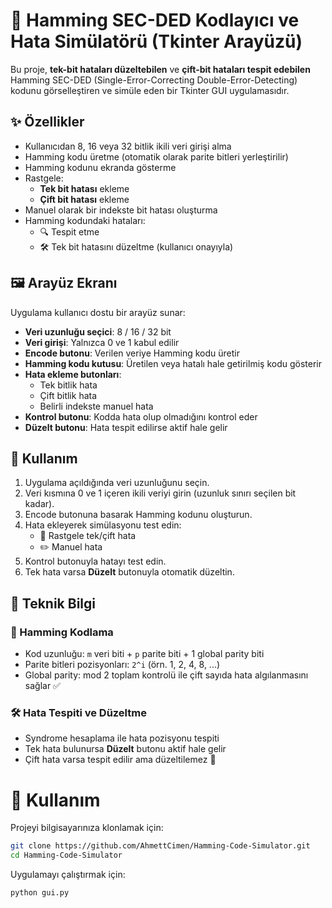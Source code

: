 # 🧠 Hamming SEC-DED Kodlayıcı ve Hata Simülatörü (Tkinter Arayüzü)

Bu proje, **tek-bit hataları düzeltebilen** ve **çift-bit hataları tespit edebilen** Hamming SEC-DED (Single-Error-Correcting Double-Error-Detecting) kodunu görselleştiren ve simüle eden bir Tkinter GUI uygulamasıdır.

## ✨ Özellikler

- Kullanıcıdan 8, 16 veya 32 bitlik ikili veri girişi alma
- Hamming kodu üretme (otomatik olarak parite bitleri yerleştirilir)
- Hamming kodunu ekranda gösterme
- Rastgele:
  - **Tek bit hatası** ekleme
  - **Çift bit hatası** ekleme
- Manuel olarak bir indekste bit hatası oluşturma
- Hamming kodundaki hataları:
  - 🔍 Tespit etme
  - 🛠️ Tek bit hatasını düzeltme (kullanıcı onayıyla)

## 🖼️ Arayüz Ekranı

Uygulama kullanıcı dostu bir arayüz sunar:

- **Veri uzunluğu seçici**: 8 / 16 / 32 bit
- **Veri girişi**: Yalnızca 0 ve 1 kabul edilir
- **Encode butonu**: Verilen veriye Hamming kodu üretir
- **Hamming kodu kutusu**: Üretilen veya hatalı hale getirilmiş kodu gösterir
- **Hata ekleme butonları**:
  - Tek bitlik hata
  - Çift bitlik hata
  - Belirli indekste manuel hata
- **Kontrol butonu**: Kodda hata olup olmadığını kontrol eder
- **Düzelt butonu**: Hata tespit edilirse aktif hale gelir

## 🧪 Kullanım

1. Uygulama açıldığında veri uzunluğunu seçin.
2. Veri kısmına 0 ve 1 içeren ikili veriyi girin (uzunluk sınırı seçilen bit kadar).
3. Encode butonuna basarak Hamming kodunu oluşturun.
4. Hata ekleyerek simülasyonu test edin:
   - 🎯 Rastgele tek/çift hata
   - ✏️ Manuel hata
5. Kontrol butonuyla hatayı test edin.
6. Tek hata varsa **Düzelt** butonuyla otomatik düzeltin.

## 🧬 Teknik Bilgi

### 🧾 Hamming Kodlama

- Kod uzunluğu: `m` veri biti + `p` parite biti + 1 global parity biti
- Parite bitleri pozisyonları: `2^i` (örn. 1, 2, 4, 8, ...)
- Global parity: mod 2 toplam kontrolü ile çift sayıda hata algılanmasını sağlar ✅

### 🛠️ Hata Tespiti ve Düzeltme

- Syndrome hesaplama ile hata pozisyonu tespiti
- Tek hata bulunursa **Düzelt** butonu aktif hale gelir
- Çift hata varsa tespit edilir ama düzeltilemez 🚫

# 🚀 Kullanım

Projeyi bilgisayarınıza klonlamak için:

```bash
git clone https://github.com/AhmettCimen/Hamming-Code-Simulator.git
cd Hamming-Code-Simulator


```
Uygulamayı çalıştırmak için:
```bash
python gui.py
```







